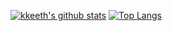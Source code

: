 [![kkeeth's github stats](https://github-readme-stats.vercel.app/api?username=kkeeth&show_icons=true&theme=highcontrast&show_owner=true)](https://github.com/kkeeth/github-readme-stats)
[![Top Langs](https://github-readme-stats.vercel.app/api/top-langs/?username=kkeeth)](https://github.com/kkeeth/github-readme-stats)
<!-- &layout=compact -->
